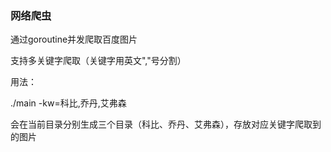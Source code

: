 ### 网络爬虫
通过goroutine并发爬取百度图片

支持多关键字爬取（关键字用英文","号分割）

用法：

./main -kw=科比,乔丹,艾弗森

会在当前目录分别生成三个目录（科比、乔丹、艾弗森），存放对应关键字爬取到的图片
